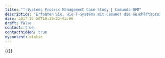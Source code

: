 ```yaml
---
title: "T-Systems Process Management Case Study | Camunda BPM"
description: "Erfahren Sie, wie T-Systems mit Camunda die Geschäftsprozessautomatisierung organisiert und die Effizienz im Unternehmen gesteigert hat. Camunda ist der Marktführer für Workflow-Automatisierung basierend auf Java und BPMN 2.0."
date: 2017-10-25T10:39:22+02:00
draft: false
contact: true
contacthidden: true
mycontent: static
---
```

{{<case-study-single
company="T-Systems"
companydescription="Mit Standorten in über 20 Ländern, 37.500 Mitarbeitern und einem externen Umsatz von 6,9 Milliarden Euro (2018) ist T-Systems einer der weltweit führenden herstellerübergreifenden Digitaldienstleister mit Hauptsitz in Europa."
customerquote=""
teaser=""
usecase=""
videolink=""
logo="//images.ctfassets.net/vpidbgnakfvf/3mmz9TfG4erbGINTxnAjCd/de24327018e4886d138f45ae367a9b55/t-systems.png"
pdf=""
thumbnail="">}}